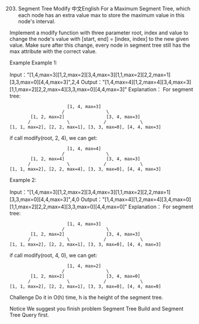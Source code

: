 203. Segment Tree Modify
中文English
For a Maximum Segment Tree, which each node has an extra value max to store the maximum value in this node's interval.

Implement a modify function with three parameter root, index and value to change the node's value with [start, end] = [index, index] to the new given value. Make sure after this change, every node in segment tree still has the max attribute with the correct value.

Example
Example 1:

Input："[1,4,max=3][1,2,max=2][3,4,max=3][1,1,max=2][2,2,max=1][3,3,max=0][4,4,max=3]",2,4
Output："[1,4,max=4][1,2,max=4][3,4,max=3][1,1,max=2][2,2,max=4][3,3,max=0][4,4,max=3]"
Explanation：
For segment tree:

	                      [1, 4, max=3]
	                    /                \
	        [1, 2, max=2]                [3, 4, max=3]
	       /              \             /             \
	[1, 1, max=2], [2, 2, max=1], [3, 3, max=0], [4, 4, max=3]

if call modify(root, 2, 4), we can get:

	                      [1, 4, max=4]
	                    /                \
	        [1, 2, max=4]                [3, 4, max=3]
	       /              \             /             \
	[1, 1, max=2], [2, 2, max=4], [3, 3, max=0], [4, 4, max=3]
Example 2:

Input："[1,4,max=3][1,2,max=2][3,4,max=3][1,1,max=2][2,2,max=1][3,3,max=0][4,4,max=3]",4,0
Output："[1,4,max=4][1,2,max=4][3,4,max=0][1,1,max=2][2,2,max=4][3,3,max=0][4,4,max=0]"
Explanation：
For segment tree:

	                      [1, 4, max=3]
	                    /                \
	        [1, 2, max=2]                [3, 4, max=3]
	       /              \             /             \
	[1, 1, max=2], [2, 2, max=1], [3, 3, max=0], [4, 4, max=3]
if call modify(root, 4, 0), we can get:
	
	                      [1, 4, max=2]
	                    /                \
	        [1, 2, max=2]                [3, 4, max=0]
	       /              \             /             \
	[1, 1, max=2], [2, 2, max=1], [3, 3, max=0], [4, 4, max=0]
Challenge
Do it in O(h) time, h is the height of the segment tree.

Notice
We suggest you finish problem Segment Tree Build and Segment Tree Query first.

